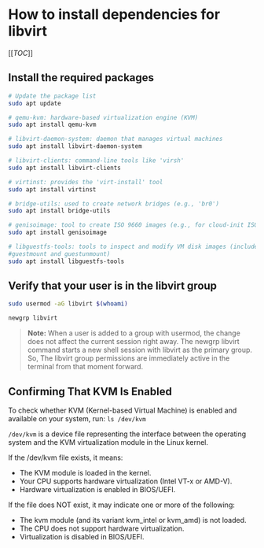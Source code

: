 # How to install dependencies for libvirt

[[_TOC_]]

## Install the required packages

```bash
# Update the package list
sudo apt update

# qemu-kvm: hardware-based virtualization engine (KVM)
sudo apt install qemu-kvm

# libvirt-daemon-system: daemon that manages virtual machines
sudo apt install libvirt-daemon-system

# libvirt-clients: command-line tools like 'virsh'
sudo apt install libvirt-clients

# virtinst: provides the 'virt-install' tool
sudo apt install virtinst

# bridge-utils: used to create network bridges (e.g., 'br0')
sudo apt install bridge-utils

# genisoimage: tool to create ISO 9660 images (e.g., for cloud-init ISOs)
sudo apt install genisoimage

# libguestfs-tools: tools to inspect and modify VM disk images (includes
#guestmount and guestunmount)
sudo apt install libguestfs-tools
```

## Verify that your user is in the libvirt group

```bash
sudo usermod -aG libvirt $(whoami)

newgrp libvirt
```

>
> **Note:** When a user is added to a group with usermod, the change does not
> affect the current session right away. The newgrp libvirt command starts a new
> shell session with libvirt as the primary group.
> So, The libvirt group permissions are immediately active in the terminal from
> that moment forward.
>

## Confirming That KVM Is Enabled

To check whether KVM (Kernel-based Virtual Machine) is enabled and available on
your system, run: `ls /dev/kvm`

`/dev/kvm` is a device file representing the interface between the operating
system and the KVM virtualization module in the Linux kernel.

If the /dev/kvm file exists, it means:
- The KVM module is loaded in the kernel.
- Your CPU supports hardware virtualization (Intel VT-x or AMD-V).
- Hardware virtualization is enabled in BIOS/UEFI.
    
If the file does NOT exist, it may indicate one or more of the following:
- The kvm module (and its variant kvm_intel or kvm_amd) is not loaded.
- The CPU does not support hardware virtualization.
- Virtualization is disabled in BIOS/UEFI.
